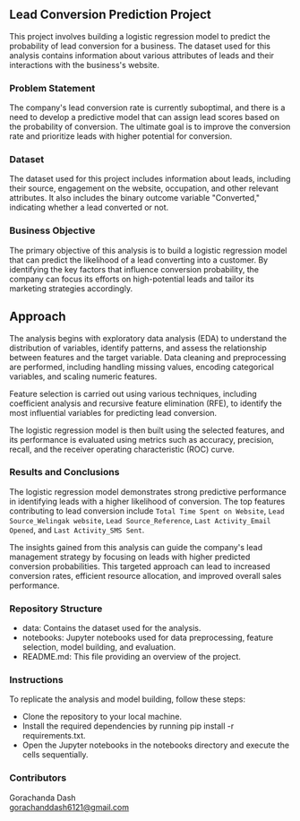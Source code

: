 ## Lead Conversion Prediction Project

This project involves building a logistic regression model to predict the probability of lead conversion for a business. The dataset used for this analysis contains information about various attributes of leads and their interactions with the business's website.

### Problem Statement
The company's lead conversion rate is currently suboptimal, and there is a need to develop a predictive model that can assign lead scores based on the probability of conversion. The ultimate goal is to improve the conversion rate and prioritize leads with higher potential for conversion.

### Dataset
The dataset used for this project includes information about leads, including their source, engagement on the website, occupation, and other relevant attributes. It also includes the binary outcome variable "Converted," indicating whether a lead converted or not.

### Business Objective
The primary objective of this analysis is to build a logistic regression model that can predict the likelihood of a lead converting into a customer. By identifying the key factors that influence conversion probability, the company can focus its efforts on high-potential leads and tailor its marketing strategies accordingly.

## Approach
The analysis begins with exploratory data analysis (EDA) to understand the distribution of variables, identify patterns, and assess the relationship between features and the target variable. Data cleaning and preprocessing are performed, including handling missing values, encoding categorical variables, and scaling numeric features.

Feature selection is carried out using various techniques, including coefficient analysis and recursive feature elimination (RFE), to identify the most influential variables for predicting lead conversion.

The logistic regression model is then built using the selected features, and its performance is evaluated using metrics such as accuracy, precision, recall, and the receiver operating characteristic (ROC) curve.

### Results and Conclusions
The logistic regression model demonstrates strong predictive performance in identifying leads with a higher likelihood of conversion. The top features contributing to lead conversion include `Total Time Spent on Website`, `Lead Source_Welingak website`, `Lead Source_Reference`, `Last Activity_Email Opened`, and `Last Activity_SMS Sent`.

The insights gained from this analysis can guide the company's lead management strategy by focusing on leads with higher predicted conversion probabilities. This targeted approach can lead to increased conversion rates, efficient resource allocation, and improved overall sales performance.

### Repository Structure
<ul>
    <li>data: Contains the dataset used for the analysis.</li>
    <li>notebooks: Jupyter notebooks used for data preprocessing, feature selection, model building, and evaluation.</li>
    <li>README.md: This file providing an overview of the project.</li>
</ul>

### Instructions
To replicate the analysis and model building, follow these steps:
<ul>
    <li>Clone the repository to your local machine.</li>
    <li>Install the required dependencies by running pip install -r requirements.txt.</li>
    <li>Open the Jupyter notebooks in the notebooks directory and execute the cells sequentially.</li>
</ul>

### Contributors<br>
Gorachanda Dash<br>
gorachanddash6121@gmail.com